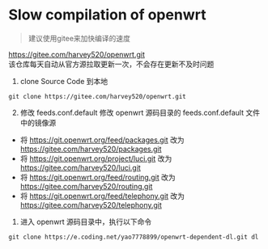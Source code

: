 # Slow compilation of openwrt
> 建议使用gitee来加快编译的速度

https://gitee.com/harvey520/openwrt.git <br>
该仓库每天自动从官方源拉取更新一次，不会存在更新不及时问题
1. clone Source Code 到本地
``` shell
git clone https://gitee.com/harvey520/openwrt.git
```
2. 修改 feeds.conf.default
修改 openwrt 源码目录的 feeds.conf.default 文件中的镜像源
- 将 https://git.openwrt.org/feed/packages.git 改为 https://gitee.com/harvey520/packages.git
- 将 https://git.openwrt.org/project/luci.git 改为 https://gitee.com/harvey520/luci.git
- 将 https://git.openwrt.org/feed/routing.git 改为 https://gitee.com/harvey520/routing.git
- 将 https://git.openwrt.org/feed/telephony.git 改为 https://gitee.com/harvey520/telephony.git

1. 进入 openwrt 源码目录中，执行以下命令
``` shell
git clone https://e.coding.net/yao7778899/openwrt-dependent-dl.git dl
```

